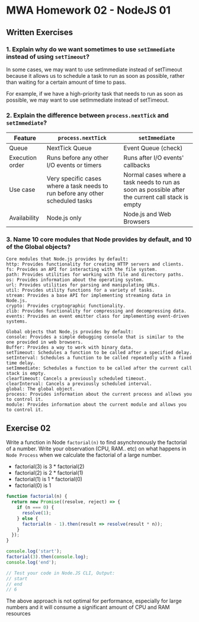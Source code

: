 # MWA Homework 02 - NodeJS 01
## Written Exercises
### 1. Explain why do we want sometimes to use `setImmediate` instead of using `setTimeout`? 
In some cases, we may want to use setImmediate instead of setTimeout because it allows us to schedule a task to run as soon as possible, rather than waiting for a certain amount of time to pass.

For example, if we have a high-priority task that needs to run as soon as possible, we may want to use setImmediate instead of setTimeout.

### 2. Explain the difference between `process.nextTick` and `setImmediate`?

| Feature | `process.nextTick` | `setImmediate` |
|---------|--------------------|----------------|
| Queue | NextTick Queue | Event Queue (check) | 
| Execution order | Runs before any other I/O events or timers | Runs after I/O events' callbacks |
| Use case | Very specific cases where a task needs to run before any other scheduled tasks | Normal cases where a task needs to run as soon as possible after the current call stack is empty |
| Availability | Node.js only | Node.js and Web Browsers |

### 3. Name 10 core modules that Node provides by default, and 10 of the Global objects?

    Core modules that Node.js provides by default:
    http: Provides functionality for creating HTTP servers and clients.
    fs: Provides an API for interacting with the file system.
    path: Provides utilities for working with file and directory paths.
    os: Provides information about the operating system.
    url: Provides utilities for parsing and manipulating URLs.
    util: Provides utility functions for a variety of tasks.
    stream: Provides a base API for implementing streaming data in Node.js.
    crypto: Provides cryptographic functionality.
    zlib: Provides functionality for compressing and decompressing data.
    events: Provides an event emitter class for implementing event-driven systems.
 
    Global objects that Node.js provides by default:
    console: Provides a simple debugging console that is similar to the one provided in web browsers.
    Buffer: Provides a way to work with binary data.
    setTimeout: Schedules a function to be called after a specified delay.
    setInterval: Schedules a function to be called repeatedly with a fixed time delay.
    setImmediate: Schedules a function to be called after the current call stack is empty.
    clearTimeout: Cancels a previously scheduled timeout.
    clearInterval: Cancels a previously scheduled interval.
    global: The global object.
    process: Provides information about the current process and allows you to control it.
    module: Provides information about the current module and allows you to control it.


## Exercise 02
Write a function in Node `factorial(n)` to find asynchronously the factorial of a number. Write your observation (CPU, RAM.. etc) on what happens in `Node Process` when we calculate the factorial of a large number.  
* factorial(3) is 3 * factorial(2)
* factorial(2) is 2 * factorial(1)
* factorial(1) is 1 * factorial(0)
* factorial(0) is 1

```javascript
function factorial(n) {
  return new Promise((resolve, reject) => {
    if (n === 0) {
      resolve(1);
    } else {
      factorial(n - 1).then(result => resolve(result * n));
    }
  });
}

console.log('start');
factorial(3).then(console.log); 
console.log('end');

// Test your code in Node.JS CLI, Output:
// start
// end
// 6
```
The above approach is not optimal for performance, especially for large numbers and it will consume a significant amount of CPU and RAM resources
  
